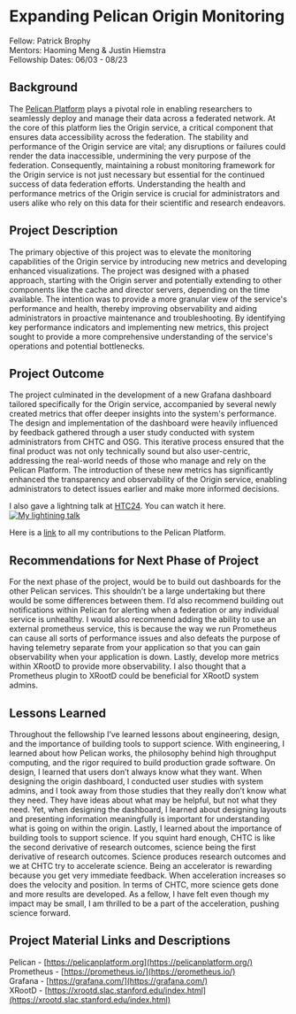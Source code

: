 # Expanding Pelican Origin Monitoring

Fellow: Patrick Brophy  
Mentors: Haoming Meng & Justin Hiemstra  
Fellowship Dates: 06/03 \- 08/23

## Background

The [Pelican Platform](https://pelicanplatform.org) plays a pivotal role in enabling researchers to seamlessly deploy and manage their data across a federated network. At the core of this platform lies the Origin service, a critical component that ensures data accessibility across the federation. The stability and performance of the Origin service are vital; any disruptions or failures could render the data inaccessible, undermining the very purpose of the federation. Consequently, maintaining a robust monitoring framework for the Origin service is not just necessary but essential for the continued success of data federation efforts. Understanding the health and performance metrics of the Origin service is crucial for administrators and users alike who rely on this data for their scientific and research endeavors.

## Project Description

The primary objective of this project was to elevate the monitoring capabilities of the Origin service by introducing new metrics and developing enhanced visualizations. The project was designed with a phased approach, starting with the Origin server and potentially extending to other components like the cache and director servers, depending on the time available. The intention was to provide a more granular view of the service's performance and health, thereby improving observability and aiding administrators in proactive maintenance and troubleshooting. By identifying key performance indicators and implementing new metrics, this project sought to provide a more comprehensive understanding of the service's operations and potential bottlenecks.

## Project Outcome

The project culminated in the development of a new Grafana dashboard tailored specifically for the Origin service, accompanied by several newly created metrics that offer deeper insights into the system's performance. The design and implementation of the dashboard were heavily influenced by feedback gathered through a user study conducted with system administrators from CHTC and OSG. This iterative process ensured that the final product was not only technically sound but also user-centric, addressing the real-world needs of those who manage and rely on the Pelican Platform. The introduction of these new metrics has significantly enhanced the transparency and observability of the Origin service, enabling administrators to detect issues earlier and make more informed decisions.

I also gave a lightning talk at [HTC24](https://agenda.hep.wisc.edu/event/2175/). You can watch it here.
[![My lightining talk](https://img.youtube.com/vi/EeFGRD29fSw/0.jpg)](https://youtu.be/EeFGRD29fSw?si=EIt5mC7xxv8eQZ31&t=972)


Here is a [link](https://github.com/PelicanPlatform/pelican/pulls?q=is%3Apr+is%3Aclosed+author%3Apatrickbrophy) to all my contributions to the Pelican Platform.

## Recommendations for Next Phase of Project

For the next phase of the project, would be to build out dashboards for the other Pelican services. This shouldn’t be a large undertaking but there would be some differences between them. I’d also recommend building out notifications within Pelican for alerting when a federation or any individual service is unhealthy. I would also recommend adding the ability to use an external prometheus service, this is because the way we run Prometheus can cause all sorts of performance issues and also defeats the purpose of having telemetry separate from your application so that you can gain observability when your application is down. Lastly, develop more metrics within XRootD to provide more observability. I also thought that a Prometheus plugin to XRootD could be beneficial for XRootD system admins.

## Lessons Learned

Throughout the fellowship I’ve learned lessons about engineering, design, and the importance of building tools to support science. With engineering, I learned about how Pelican works, the philosophy behind high throughput computing, and the rigor required to build production grade software. On design, I learned that users don’t always know what they want. When designing the origin dashboard, I conducted user studies with system admins, and I took away from those studies that they really don’t know what they need. They have ideas about what may be helpful, but not what they need. Yet, when designing the dashboard, I learned about designing layouts and presenting information meaningfully is important for understanding what is going on within the origin. Lastly, I learned about the importance of building tools to support science. If you squint hard enough, CHTC is like the second derivative of research outcomes, science being the first derivative of research outcomes. Science produces research outcomes and we at CHTC try to accelerate science. Being an accelerator is rewarding because you get very immediate feedback. When acceleration increases so does the velocity and position. In terms of CHTC, more science gets done and more results are developed. As a fellow, I have felt even though my impact may be small, I am thrilled to be a part of the acceleration, pushing science forward.

## Project Material Links and Descriptions

Pelican \- [https://pelicanplatform.org](https://pelicanplatform.org/)  
Prometheus \- [https://prometheus.io/](https://prometheus.io/)  
Grafana \- [https://grafana.com/](https://grafana.com/)  
XRootD \- [https://xrootd.slac.stanford.edu/index.html](https://xrootd.slac.stanford.edu/index.html)
